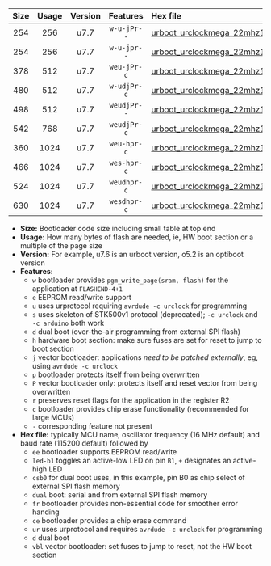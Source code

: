 |Size|Usage|Version|Features|Hex file|
|:-:|:-:|:-:|:-:|:--|
|254|256|u7.7|`w-u-jPr--`|[urboot_urclockmega_22mhz1184_460800bps_led+c7_ur_vbl.hex](https://raw.githubusercontent.com/stefanrueger/urboot.hex/main/boards/urclockmega/fcpu_22mhz1184/460800_bps/urboot_urclockmega_22mhz1184_460800bps_led+c7_ur_vbl.hex)|
|254|256|u7.7|`w-u-jpr--`|[urboot_urclockmega_22mhz1184_460800bps_led+c7_fr_ur_vbl.hex](https://raw.githubusercontent.com/stefanrueger/urboot.hex/main/boards/urclockmega/fcpu_22mhz1184/460800_bps/urboot_urclockmega_22mhz1184_460800bps_led+c7_fr_ur_vbl.hex)|
|378|512|u7.7|`weu-jPr-c`|[urboot_urclockmega_22mhz1184_460800bps_ee_led+c7_fr_ce_ur_vbl.hex](https://raw.githubusercontent.com/stefanrueger/urboot.hex/main/boards/urclockmega/fcpu_22mhz1184/460800_bps/urboot_urclockmega_22mhz1184_460800bps_ee_led+c7_fr_ce_ur_vbl.hex)|
|480|512|u7.7|`w-udjPr-c`|[urboot_urclockmega_22mhz1184_460800bps_led+c7_csb3_dual_fr_ce_ur_vbl.hex](https://raw.githubusercontent.com/stefanrueger/urboot.hex/main/boards/urclockmega/fcpu_22mhz1184/460800_bps/urboot_urclockmega_22mhz1184_460800bps_led+c7_csb3_dual_fr_ce_ur_vbl.hex)|
|498|512|u7.7|`weudjPr--`|[urboot_urclockmega_22mhz1184_460800bps_ee_led+c7_csb3_dual_fr_ur_vbl.hex](https://raw.githubusercontent.com/stefanrueger/urboot.hex/main/boards/urclockmega/fcpu_22mhz1184/460800_bps/urboot_urclockmega_22mhz1184_460800bps_ee_led+c7_csb3_dual_fr_ur_vbl.hex)|
|542|768|u7.7|`weudjPr-c`|[urboot_urclockmega_22mhz1184_460800bps_ee_led+c7_csb3_dual_fr_ce_ur_vbl.hex](https://raw.githubusercontent.com/stefanrueger/urboot.hex/main/boards/urclockmega/fcpu_22mhz1184/460800_bps/urboot_urclockmega_22mhz1184_460800bps_ee_led+c7_csb3_dual_fr_ce_ur_vbl.hex)|
|360|1024|u7.7|`weu-hpr-c`|[urboot_urclockmega_22mhz1184_460800bps_ee_led+c7_fr_ce_ur.hex](https://raw.githubusercontent.com/stefanrueger/urboot.hex/main/boards/urclockmega/fcpu_22mhz1184/460800_bps/urboot_urclockmega_22mhz1184_460800bps_ee_led+c7_fr_ce_ur.hex)|
|466|1024|u7.7|`wes-hpr-c`|[urboot_urclockmega_22mhz1184_460800bps_ee_led+c7_fr_ce.hex](https://raw.githubusercontent.com/stefanrueger/urboot.hex/main/boards/urclockmega/fcpu_22mhz1184/460800_bps/urboot_urclockmega_22mhz1184_460800bps_ee_led+c7_fr_ce.hex)|
|524|1024|u7.7|`weudhpr-c`|[urboot_urclockmega_22mhz1184_460800bps_ee_led+c7_csb3_dual_fr_ce_ur.hex](https://raw.githubusercontent.com/stefanrueger/urboot.hex/main/boards/urclockmega/fcpu_22mhz1184/460800_bps/urboot_urclockmega_22mhz1184_460800bps_ee_led+c7_csb3_dual_fr_ce_ur.hex)|
|630|1024|u7.7|`wesdhpr-c`|[urboot_urclockmega_22mhz1184_460800bps_ee_led+c7_csb3_dual_fr_ce.hex](https://raw.githubusercontent.com/stefanrueger/urboot.hex/main/boards/urclockmega/fcpu_22mhz1184/460800_bps/urboot_urclockmega_22mhz1184_460800bps_ee_led+c7_csb3_dual_fr_ce.hex)|

- **Size:** Bootloader code size including small table at top end
- **Usage:** How many bytes of flash are needed, ie, HW boot section or a multiple of the page size
- **Version:** For example, u7.6 is an urboot version, o5.2 is an optiboot version
- **Features:**
  + `w` bootloader provides `pgm_write_page(sram, flash)` for the application at `FLASHEND-4+1`
  + `e` EEPROM read/write support
  + `u` uses urprotocol requiring `avrdude -c urclock` for programming
  + `s` uses skeleton of STK500v1 protocol (deprecated); `-c urclock` and `-c arduino` both work
  + `d` dual boot (over-the-air programming from external SPI flash)
  + `h` hardware boot section: make sure fuses are set for reset to jump to boot section
  + `j` vector bootloader: applications *need to be patched externally*, eg, using `avrdude -c urclock`
  + `p` bootloader protects itself from being overwritten
  + `P` vector bootloader only: protects itself and reset vector from being overwritten
  + `r` preserves reset flags for the application in the register R2
  + `c` bootloader provides chip erase functionality (recommended for large MCUs)
  + `-` corresponding feature not present
- **Hex file:** typically MCU name, oscillator frequency (16 MHz default) and baud rate (115200 default) followed by
  + `ee` bootloader supports EEPROM read/write
  + `led-b1` toggles an active-low LED on pin `B1`, `+` designates an active-high LED
  + `csb0` for dual boot uses, in this example, pin B0 as chip select of external SPI flash memory
  + `dual` boot: serial and from external SPI flash memory
  + `fr` bootloader provides non-essential code for smoother error handing
  + `ce` bootloader provides a chip erase command
  + `ur` uses urprotocol and requires `avrdude -c urclock` for programming
  + `d` dual boot
  + `vbl` vector bootloader: set fuses to jump to reset, not the HW boot section
